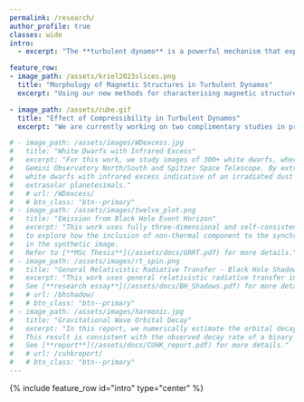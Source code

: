 ```yaml
---
permalink: /research/
author_profile: true
classes: wide
intro:
  - excerpt: "The **turbulent dynamo** is a powerful mechanism that exponentially amplifies weak, seed magnetic fields (potentially produced by a Biermann battery, or phase transition in the early Universe) via kinetic motions, and in the present Universe, this mechanism is ultimately responsible for maintaining magnetic fields in the interstellar magnetic fields at the levels we observe, today."

feature_row:
- image_path: /assets/kriel2023slices.png
  title: "Morphology of Magnetic Structures in Turbulent Dynamos"
  excerpt: "Using our new methods for characterising magnetic structures in plasmas, we established a clear relationship between the local, small-scale morphology of magnetic fields and the global, large-scale flow properties of the plasma medium. In the warm phase of the ISM, for example, where turbulent motions are subsonic (**top row panels**), magnetic fields tend to form folded structures that lead to magnetic energy concentrated on the smallest scales allowed by dissipation processes. In the supersonically-moving (**bottom row panels**), cold phase of the ISM, however, shocks violently reorganise magnetic fields into larger-scale structures associated with denser regions of plasma."

- image_path: /assets/cube.gif
  title: "Effect of Compressibility in Turbulent Dynamos"
  excerpt: "We are currently working on two complimentary studies in preparation (Kriel+2023 and Beattie+Kriel+2023), which are expected to be submited in September this year. We explain how compressibility reduces the overall dynamo efficiency (growth rate and saturated energy level) by enabling the exchange of kinetic and internal energy reservoirs via temporary, short-lived pressure fluctuations (compression is soon followed by dilation)."

# - image_path: /assets/images/WDexcess.jpg
#   title: "White Dwarfs with Infrared Excess"
#   excerpt: "For this work, we study images of 300+ white dwarfs, where the images are obtained from
#   Gemini Observatory North/South and Spitzer Space Telescope. By extracting photometry from the image data, we study
#   white dwarfs with infrared excess indicative of an irradiated dust disc, which are formed by the tidal disruption of 
#   extrasolar planetesimals."
#   # url: /WDexcess/
#   # btn_class: "btn--primary"
# - image_path: /assets/images/twelve_plot.png
#   title: "Emission from Black Hole Event Horizon"
#   excerpt: "This work uses fully three-dimensional and self-consistent general relativistic magnetohydrodynamic simulation fluid models with general-relativistic radiative transfer 
#   to explore how the inclusion of non-thermal component to the synchrotron emissivity in the accretion sheath defined by the hydrodynamical Bernoulli parameter can result in observable large-scale jet emission
#   in the synthetic image. 
#   Refer to [**MSc Thesis**](/assets/docs/GRRT.pdf) for more details."
# - image_path: /assets/images/rt_spin.png
#   title: "General Relativistic Radiative Transfer - Black Hole Shadows"
#   excerpt: "This work uses general relativistic radiative transfer inverse ray-tracing to investigate how the shape of the black hole shadow can reveal information about the black hole spin and observed orientation.
#   See [**research essay**](/assets/docs/BH_Shadows.pdf) for more details."
#   # url: /bhshadow/
#   # btn_class: "btn--primary"
# - image_path: /assets/images/harmonic.jpg
#   title: "Gravitational Wave Orbital Decay"
#   excerpt: "In this report, we numerically estimate the orbital decay of two bodies in a close binary system due to gravitational waves.
#   This result is consistent with the observed decay rate of a binary pulsar system. We also study the effect further through Fourier decomposition and separating by orbital eccentricity.
#   See [**report**](/assets/docs/CUHK_report.pdf) for more details."
#   # url: /cuhkreport/
#   # btn_class: "btn--primary"
---
```


{% include feature_row id="intro" type="center" %}
